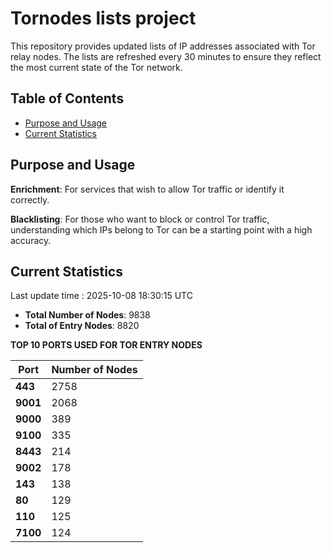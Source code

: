 # Tornodes lists project

This repository provides updated lists of IP addresses associated with Tor relay nodes. The lists are refreshed every 30 minutes to ensure they reflect the most current state of the Tor network.

## Table of Contents

- [Purpose and Usage](#purpose-and-usage)
- [Current Statistics](#current-statistics)


## Purpose and Usage

**Enrichment**: For services that wish to allow Tor traffic or identify it correctly.

**Blacklisting**: For those who want to block or control Tor traffic, understanding which IPs belong to Tor can be a starting point with a high accuracy.

## Current Statistics

Last update time : 2025-10-08 18:30:15 UTC

- **Total Number of Nodes**: 9838
- **Total of Entry Nodes**: 8820

**TOP 10 PORTS USED FOR TOR ENTRY NODES**

| **Port** | **Number of Nodes** |
|------|-----------------|
| **443**   | 2758  |
| **9001**   | 2068  |
| **9000**   | 389  |
| **9100**   | 335  |
| **8443**   | 214  |
| **9002**   | 178  |
| **143**   | 138  |
| **80**   | 129  |
| **110**   | 125  |
| **7100**   | 124  |

